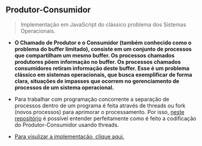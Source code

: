 ## Produtor-Consumidor

> Implementação em JavaScript do clássico problema dos Sistemas Operacionais.

* **O Chamado de Produtor e o Consumidor (também conhecido como o problema do buffer limitado), consiste em um conjunto de processos que compartilham um mesmo buffer. Os processos chamados produtores põem informação no buffer. Os processos chamados consumidores retiram informação deste buffer. Esse é um problema clássico em sistemas operacionais, que busca exemplificar de forma clara, situações de impasses que ocorrem no gerenciamento de processos de um sistema operacional.**

* Para trabalhar com programação concorrente a separação de processos dentro de um programa é feita através de threads ou fork (novos processos) para aprimorar o processamento. Por isso, [neste repositório](https://github.com/mbvitoriano/ProdutorConsumidor) é possível entender perfeitamente como é feito a codificação do Produtor-Consumidor usando threads.

* [Para visulizar a implementação, clique aqui.](https://igortheodoro.github.io/produtor-consumidor/)
